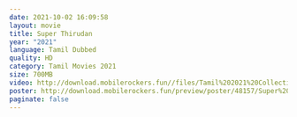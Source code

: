 ```yaml
---
date: 2021-10-02 16:09:58
layout: movie
title: Super Thirudan
year: "2021"
language: Tamil Dubbed
quality: HD
category: Tamil Movies 2021
size: 700MB
video: http://download.mobilerockers.fun//files/Tamil%202021%20Collection/Super%20Thirudan%20(2021)/Super%20Thirudan%20(2021)%20Full%20Movies/Super%20Thirudan%20(2021)%20HDRip/Super%20Thirudan%20(2021)%20HDRip%20Single%20Part.mp4
poster: http://download.mobilerockers.fun/preview/poster/48157/Super%20Thirudan%20(2021).png
paginate: false
---
```

